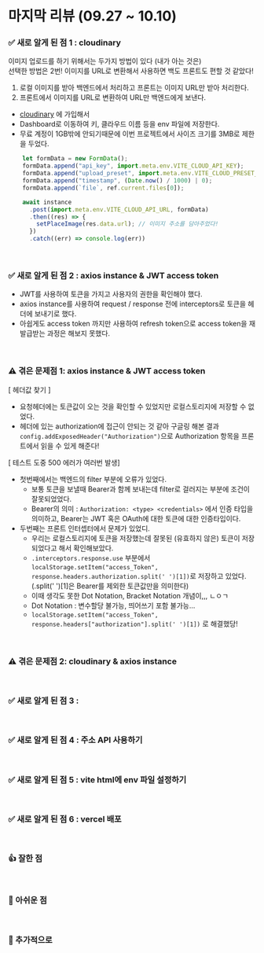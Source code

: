 # 마지막 리뷰 (09.27 ~ 10.10)
### ✅ 새로 알게 된 점 1 : cloudinary
이미지 업로드를 하기 위해서는 두가지 방법이 있다 (내가 아는 것은) <br/>
선택한 방법은 2번! 이미지를 URL로 변환해서 사용하면 백도 프론트도 편할 것 같았다! 
1. 로컬 이미지를 받아 백엔드에서 처리하고 프론트는 이미지 URL만 받아 처리한다.
2. 프론트에서 이미지를 URL로 변환하여 URL만 백엔드에게 보낸다.

* [cloudinary](https://cloudinary.com/) 에 가입해서 
* Dashboard로 이동하여 키, 클라우드 이름 등을 env 파일에 저장한다.
* 무료 계정이 1GB밖에 안되기때문에 이번 프로젝트에서 사이즈 크기를 3MB로 제한을 두었다.
```js
    let formData = new FormData();
    formData.append("api_key", import.meta.env.VITE_CLOUD_API_KEY);
    formData.append("upload_preset", import.meta.env.VITE_CLOUD_PRESET_NAME);
    formData.append("timestamp", (Date.now() / 1000) | 0);
    formData.append(`file`, ref.current.files[0]);

    await instance
      .post(import.meta.env.VITE_CLOUD_API_URL, formData)
      .then((res) => {
        setPlaceImage(res.data.url); // 이미지 주소를 담아주었다!
      })
      .catch((err) => console.log(err))
```

<br/>

### ✅ 새로 알게 된 점 2 : axios instance & JWT access token
* JWT를 사용하여 토큰을 가지고 사용자의 권한을 확인해야 했다.
* axios instance를 사용하여 request / response 전에 interceptors로 토큰을 헤더에 보내기로 했다.
* 아쉽게도 access token 까지만 사용하여 refresh token으로 access token을 재발급받는 과정은 해보지 못했다.

<br/>


### ⚠️ 겪은 문제점 1: axios instance & JWT access token
[ 헤더값 찾기 ]
* 요청헤더에는 토큰값이 오는 것을 확인할 수 있었지만 로컬스토리지에 저장할 수 없었다.
* 헤더에 있는 authorization에 접근이 안되는 것 같아 구글링 해본 결과 `config.addExposedHeader("Authorization")`으로 Authorization 항목을 프론트에서 읽을 수 있게 해준다!

[ 테스트 도중 500 에러가 여러번 발생]
* 첫번째에서는 백엔드의 filter 부분에 오류가 있었다. 
  * 보통 토큰을 보낼때 Bearer과 함께 보내는데 filter로 걸러지는 부분에 조건이 잘못되었었다. 
  * Bearer의 의미 : `Authorization: <type> <credentials>` 에서 인증 타입을 의미하고, Bearer는 JWT 혹은 OAuth에 대한 토큰에 대한 인증타입이다.
* 두번째는 프론트 인터셉터에서 문제가 있었디.
  * 우리는 로컬스토리지에 토큰을 저장했는데 잘못된 (유효하지 않은) 토큰이 저장되었다고 해서 확인해보았다.
  * `.interceptors.response.use` 부분에서 `localStorage.setItem("access_Token", response.headers.authorization.split(' ')[1])`로 저장하고 있었다. (.split(' ')[1]은 Bearer를 제외한 토큰값만을 의미한다)
  *  이때 생각도 못한 Dot Notation, Bracket Notation 개념이,,, ㄴㅇㄱ
  *  Dot Notation : 변수할당 불가능, 띄어쓰기 포함 불가능...
  *  `localStorage.setItem("access_Token", response.headers["authorization"].split(' ')[1])` 로 해결했당!


<br/>

### ⚠️ 겪은 문제점 2: cloudinary & axios instance



<br/>

### ✅ 새로 알게 된 점 3 : 


<br/>


### ✅ 새로 알게 된 점 4 : 주소 API 사용하기


<br/>

### ✅ 새로 알게 된 점 5 : vite html에 env 파일 설정하기


<br/>

### ✅ 새로 알게 된 점 6 : vercel 배포

<br/>

### 👍 잘한 점

<br/>


### 🥲 아쉬운 점



<br/>


### 🚀 추가적으로



<br/>
<br/>

